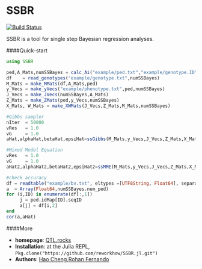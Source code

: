 # SSBR

[![Build Status](https://travis-ci.org/reworkhow/SSBR.jl.svg?branch=master)](https://travis-ci.org/reworkhow/SSBR.jl)

SSBR is a tool for single step Bayesian regression analyses.


####Quick-start

```Julia
using SSBR

ped,A_Mats,numSSBayes = calc_Ai("example/ped.txt","example/genotype.ID")
df    = read_genotypes("example/genotype.txt",numSSBayes)
M_Mats = make_MMats(df,A_Mats,ped)
y_Vecs = make_yVecs("example/phenotype.txt",ped,numSSBayes)
J_Vecs = make_JVecs(numSSBayes,A_Mats)
Z_Mats = make_ZMats(ped,y_Vecs,numSSBayes)
X_Mats, W_Mats = make_XWMats(J_Vecs,Z_Mats,M_Mats,numSSBayes)

#Gibbs sampler
nIter  = 50000
vRes   = 1.0
vG     = 1.0
aHat,alphaHat,betaHat,epsiHat=ssGibbs(M_Mats,y_Vecs,J_Vecs,Z_Mats,X_Mats,W_Mats,A_Mats,numSSBayes,vRes,vG,nIter);

#Mixed Model Equation
vRes   = 1.0
vG     = 1.0
aHat2,alphaHat2,betaHat2,epsiHat2=ssMME(M_Mats,y_Vecs,J_Vecs,Z_Mats,X_Mats,W_Mats,A_Mats,numSSBayes,vRes,vG);

#check accuracy
df = readtable("example/bv.txt", eltypes =[UTF8String, Float64], separator = ' ',header=false)
a  = Array(Float64,numSSBayes.num_ped)
for (i,ID) in enumerate(df[:,1])
     j = ped.idMap[ID].seqID
     a[j] = df[i,2]
end
cor(a,aHat)

```

####More

* **homepage**: [QTL.rocks](http://QTL.rocks)
* **Installation**: at the Julia REPL, `Pkg.clone("https://github.com/reworkhow/SSBR.jl.git")`
* **Authors**: [Hao Cheng](http://reworkhow.github.io),[Rohan Fernando](http://www.ans.iastate.edu/faculty/index.php?id=rohan)
